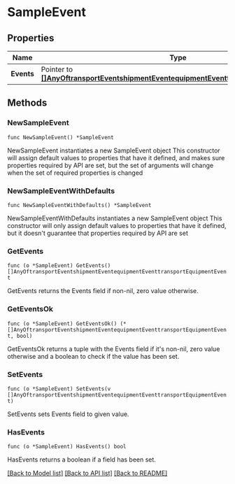 # SampleEvent

## Properties

Name | Type | Description | Notes
------------ | ------------- | ------------- | -------------
**Events** | Pointer to [**[]AnyOftransportEventshipmentEventequipmentEventtransportEquipmentEvent**](AnyOftransportEventshipmentEventequipmentEventtransportEquipmentEvent.md) |  | [optional] 

## Methods

### NewSampleEvent

`func NewSampleEvent() *SampleEvent`

NewSampleEvent instantiates a new SampleEvent object
This constructor will assign default values to properties that have it defined,
and makes sure properties required by API are set, but the set of arguments
will change when the set of required properties is changed

### NewSampleEventWithDefaults

`func NewSampleEventWithDefaults() *SampleEvent`

NewSampleEventWithDefaults instantiates a new SampleEvent object
This constructor will only assign default values to properties that have it defined,
but it doesn't guarantee that properties required by API are set

### GetEvents

`func (o *SampleEvent) GetEvents() []AnyOftransportEventshipmentEventequipmentEventtransportEquipmentEvent`

GetEvents returns the Events field if non-nil, zero value otherwise.

### GetEventsOk

`func (o *SampleEvent) GetEventsOk() (*[]AnyOftransportEventshipmentEventequipmentEventtransportEquipmentEvent, bool)`

GetEventsOk returns a tuple with the Events field if it's non-nil, zero value otherwise
and a boolean to check if the value has been set.

### SetEvents

`func (o *SampleEvent) SetEvents(v []AnyOftransportEventshipmentEventequipmentEventtransportEquipmentEvent)`

SetEvents sets Events field to given value.

### HasEvents

`func (o *SampleEvent) HasEvents() bool`

HasEvents returns a boolean if a field has been set.


[[Back to Model list]](../README.md#documentation-for-models) [[Back to API list]](../README.md#documentation-for-api-endpoints) [[Back to README]](../README.md)


